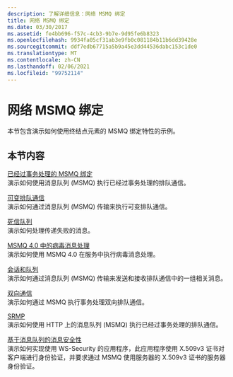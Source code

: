 ```yaml
---
description: 了解详细信息：网络 MSMQ 绑定
title: 网络 MSMQ 绑定
ms.date: 03/30/2017
ms.assetid: fe4bb696-f57c-4cb3-9b7e-9d95fe6b8323
ms.openlocfilehash: 9934fa05cf31ab3e9fb0c081184b11b6dd39428e
ms.sourcegitcommit: ddf7edb67715a5b9a45e3dd44536dabc153c1de0
ms.translationtype: MT
ms.contentlocale: zh-CN
ms.lasthandoff: 02/06/2021
ms.locfileid: "99752114"
---
```

# <a name="net-msmq-binding"></a>网络 MSMQ 绑定

本节包含演示如何使用终结点元素的 MSMQ 绑定特性的示例。  
  
## <a name="in-this-section"></a>本节内容  

 [已经过事务处理的 MSMQ 绑定](transacted-msmq-binding.md)  
 演示如何使用消息队列 (MSMQ) 执行已经过事务处理的排队通信。  
  
 [可变排队通信](volatile-queued-communication.md)  
 演示如何通过消息队列 (MSMQ) 传输来执行可变排队通信。  
  
 [死信队列](dead-letter-queues.md)  
 演示如何处理传递失败的消息。  
  
 [MSMQ 4.0 中的病毒消息处理](poison-message-handling-in-msmq-4-0.md)  
 演示如何使用 MSMQ 4.0 在服务中执行病毒消息处理。  
  
 [会话和队列](sessions-and-queues.md)  
 演示如何通过消息队列 (MSMQ) 传输来发送和接收排队通信中的一组相关消息。  
  
 [双向通信](two-way-communication.md)  
 演示如何通过 MSMQ 执行事务处理双向排队通信。
  
 [SRMP](srmp.md)  
 演示如何使用 HTTP 上的消息队列 (MSMQ) 执行已经过事务处理的排队通信。  
  
 [基于消息队列的消息安全性](message-security-over-message-queuing.md)  
 演示如何实现使用 WS-Security 的应用程序，此应用程序使用 X.509v3 证书对客户端进行身份验证，并要求通过 MSMQ 使用服务器的 X.509v3 证书的服务器身份验证。
